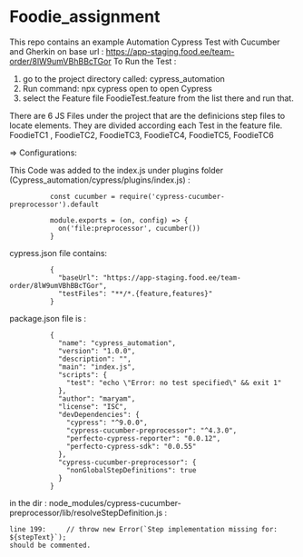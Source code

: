# Foodie_assignment

This repo contains an example Automation Cypress Test with Cucumber and Gherkin on base url : https://app-staging.food.ee/team-order/8lW9umVBhBBcTGor 
To Run the Test :
1. go to the project directory called: cypress_automation 
2. Run command:   npx cypress open    to open Cypress
3. select the Feature file FoodieTest.feature from the list there and run that.

There are 6 JS Files under the project that are the definicions step files to locate elements. They are divided according each Test in the feature file.  
FoodieTC1 , FoodieTC2, FoodieTC3, FoodieTC4, FoodieTC5, FoodieTC6


=> Configurations: 

This Code was added to the index.js under plugins folder (Cypress_automation/cypress/plugins/index.js) : 

              const cucumber = require('cypress-cucumber-preprocessor').default

              module.exports = (on, config) => {
                on('file:preprocessor', cucumber())
              }


cypress.json file contains: 

              {
                "baseUrl": "https://app-staging.food.ee/team-order/8lW9umVBhBBcTGor",
                "testFiles": "**/*.{feature,features}"
              }


package.json file is : 

              {
                "name": "cypress_automation",
                "version": "1.0.0",
                "description": "",
                "main": "index.js",
                "scripts": {
                  "test": "echo \"Error: no test specified\" && exit 1"
                },
                "author": "maryam",
                "license": "ISC",
                "devDependencies": {
                  "cypress": "^9.0.0",
                  "cypress-cucumber-preprocessor": "^4.3.0",
                  "perfecto-cypress-reporter": "0.0.12",
                  "perfecto-cypress-sdk": "0.0.55"
                },
                "cypress-cucumber-preprocessor": {
                  "nonGlobalStepDefinitions": true
                }
              }
              

in the dir : node_modules/cypress-cucumber-preprocessor/lib/resolveStepDefinition.js :

    line 199:     // throw new Error(`Step implementation missing for: ${stepText}`);
    should be commented. 

